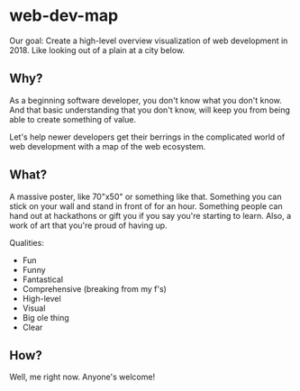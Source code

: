 # web-dev-map
Our goal: Create a high-level overview visualization of web development in 2018. Like looking out of a plain at a city below.

## Why?

As a beginning software developer, you don't know what you don't know. And that basic understanding that you don't know, will keep you from being able to create something of value.

Let's help newer developers get their berrings in the complicated world of web development with a map of the web ecosystem.

## What?

A massive poster, like 70"x50" or something like that. Something you can stick on your wall and stand in front of for an hour. Something people can hand out at hackathons or gift you if you say you're starting to learn. Also, a work of art that you're proud of having up.

Qualities:
- Fun
- Funny
- Fantastical
- Comprehensive (breaking from my f's)
- High-level
- Visual
- Big ole thing
- Clear

## How?

Well, me right now. Anyone's welcome!
